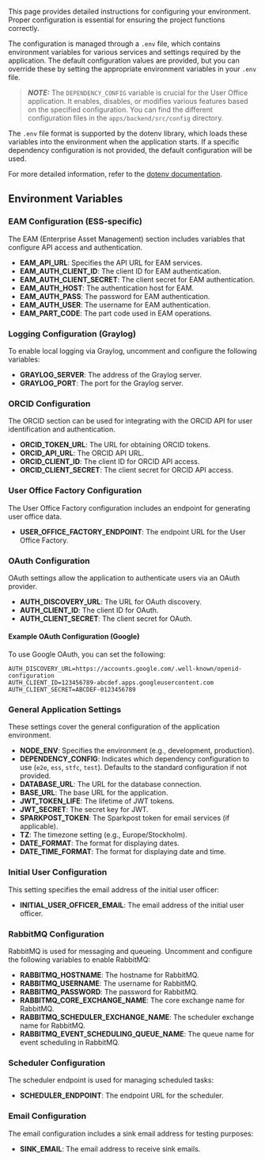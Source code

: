This page provides detailed instructions for configuring your environment. Proper configuration is essential for ensuring the project functions correctly. 

The configuration is managed through a `.env` file, which contains environment variables for various services and settings required by the application. The default configuration values are provided, but you can override these by setting the appropriate environment variables in your `.env` file. 

> **_NOTE:_** The `DEPENDENCY_CONFIG` variable is crucial for the User Office application. It enables, disables, or modifies various features based on the specified configuration. You can find the different configuration files in the `apps/backend/src/config` directory.

The `.env` file format is supported by the dotenv library, which loads these variables into the environment when the application starts. If a specific dependency configuration is not provided, the default configuration will be used. 

For more detailed information, refer to the [dotenv documentation](https://www.npmjs.com/package/dotenv).

## Environment Variables

### EAM Configuration (ESS-specific)
The EAM (Enterprise Asset Management) section includes variables that configure API access and authentication.

- **EAM_API_URL**: Specifies the API URL for EAM services.
- **EAM_AUTH_CLIENT_ID**: The client ID for EAM authentication.
- **EAM_AUTH_CLIENT_SECRET**: The client secret for EAM authentication.
- **EAM_AUTH_HOST**: The authentication host for EAM.
- **EAM_AUTH_PASS**: The password for EAM authentication.
- **EAM_AUTH_USER**: The username for EAM authentication.
- **EAM_PART_CODE**: The part code used in EAM operations.

### Logging Configuration (Graylog)
To enable local logging via Graylog, uncomment and configure the following variables:

- **GRAYLOG_SERVER**: The address of the Graylog server.
- **GRAYLOG_PORT**: The port for the Graylog server.

### ORCID Configuration
The ORCID section can be used for integrating with the ORCID API for user identification and authentication.

- **ORCID_TOKEN_URL**: The URL for obtaining ORCID tokens.
- **ORCID_API_URL**: The ORCID API URL.
- **ORCID_CLIENT_ID**: The client ID for ORCID API access.
- **ORCID_CLIENT_SECRET**: The client secret for ORCID API access.

### User Office Factory Configuration
The User Office Factory configuration includes an endpoint for generating user office data.

- **USER_OFFICE_FACTORY_ENDPOINT**: The endpoint URL for the User Office Factory.

### OAuth Configuration
OAuth settings allow the application to authenticate users via an OAuth provider.

- **AUTH_DISCOVERY_URL**: The URL for OAuth discovery.
- **AUTH_CLIENT_ID**: The client ID for OAuth.
- **AUTH_CLIENT_SECRET**: The client secret for OAuth.

#### Example OAuth Configuration (Google)
To use Google OAuth, you can set the following:

```plaintext
AUTH_DISCOVERY_URL=https://accounts.google.com/.well-known/openid-configuration
AUTH_CLIENT_ID=123456789-abcdef.apps.googleusercontent.com
AUTH_CLIENT_SECRET=ABCDEF-0123456789
```

### General Application Settings
These settings cover the general configuration of the application environment.

- **NODE_ENV**: Specifies the environment (e.g., development, production).
- **DEPENDENCY_CONFIG**: Indicates which dependency configuration to use (`e2e`, `ess`, `stfc`, `test`). Defaults to the standard configuration if not provided.
- **DATABASE_URL**: The URL for the database connection.
- **BASE_URL**: The base URL for the application.
- **JWT_TOKEN_LIFE**: The lifetime of JWT tokens.
- **JWT_SECRET**: The secret key for JWT.
- **SPARKPOST_TOKEN**: The Sparkpost token for email services (if applicable).
- **TZ**: The timezone setting (e.g., Europe/Stockholm).
- **DATE_FORMAT**: The format for displaying dates.
- **DATE_TIME_FORMAT**: The format for displaying date and time.

### Initial User Configuration
This setting specifies the email address of the initial user officer:

- **INITIAL_USER_OFFICER_EMAIL**: The email address of the initial user officer.

### RabbitMQ Configuration
RabbitMQ is used for messaging and queueing. Uncomment and configure the following variables to enable RabbitMQ:

- **RABBITMQ_HOSTNAME**: The hostname for RabbitMQ.
- **RABBITMQ_USERNAME**: The username for RabbitMQ.
- **RABBITMQ_PASSWORD**: The password for RabbitMQ.
- **RABBITMQ_CORE_EXCHANGE_NAME**: The core exchange name for RabbitMQ.
- **RABBITMQ_SCHEDULER_EXCHANGE_NAME**: The scheduler exchange name for RabbitMQ.
- **RABBITMQ_EVENT_SCHEDULING_QUEUE_NAME**: The queue name for event scheduling in RabbitMQ.

### Scheduler Configuration
The scheduler endpoint is used for managing scheduled tasks:

- **SCHEDULER_ENDPOINT**: The endpoint URL for the scheduler.

### Email Configuration
The email configuration includes a sink email address for testing purposes:

- **SINK_EMAIL**: The email address to receive sink emails.
